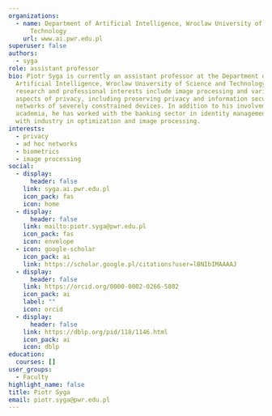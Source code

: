 ```yaml
---
organizations:
  - name: Department of Artificial Intelligence, Wroclaw University of Science and
      Technology
    url: www.ai.pwr.edu.pl
superuser: false
authors:
  - syga
role: assistant professor
bio: Piotr Syga is currently an assistant professor at the Department of
  Artificial Intelligence, Wroclaw University of Science and Technology. His
  research and professional interests include image processing and various
  aspects of privacy, including preserving privacy and information security in
  networks of severely constrained devices. In addition to his involvement in
  academia, he has worked with the banking sector in identity management and
  with industry in optimization and image processing.
interests:
  - privacy
  - ad hoc networks
  - biometrics
  - image processing
social:
  - display:
      header: false
    link: syga.ai.pwr.edu.pl
    icon_pack: fas
    icon: home
  - display:
      header: false
    link: mailto:piotr.syga@pwr.edu.pl
    icon_pack: fas
    icon: envelope
  - icon: google-scholar
    icon_pack: ai
    link: https://scholar.google.pl/citations?user=lBNIbIMAAAAJ
  - display:
      header: false
    link: https://orcid.org/0000-0002-0266-5802
    icon_pack: ai
    label: ""
    icon: orcid
  - display:
      header: false
    link: https://dblp.org/pid/118/1146.html
    icon_pack: ai
    icon: dblp
education:
  courses: []
user_groups:
  - Faculty
highlight_name: false
title: Piotr Syga
email: piotr.syga@pwr.edu.pl
---
```

